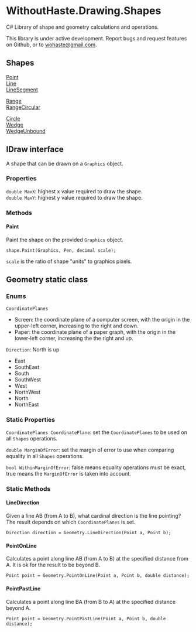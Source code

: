 # WithoutHaste.Drawing.Shapes

C# Library of shape and geometry calculations and operations.

This library is under active development. Report bugs and request features on Github, or to wohaste@gmail.com.

## Shapes

[Point](documentation/Point.md)  
[Line](documentation/Line.md)  
[LineSegment](documentation/LineSegment.md)  

[Range](documentation/Range.md)  
[RangeCircular](documentation/RangeCircular.md)  

[Circle](documentation/Circle.md)  
[Wedge](documentation/Wedge.md)  
[WedgeUnbound](documentation/WedgeUnbound.md)  

## IDraw interface

A shape that can be drawn on a `Graphics` object.

### Properties

`double MaxX`: highest x value required to draw the shape.  
`double MaxY`: highest y value required to draw the shape.  

### Methods

#### Paint

Paint the shape on the provided `Graphics` object.

`shape.Paint(Graphics, Pen, decimal scale);`

`scale` is the ratio of shape "units" to graphics pixels.

## Geometry static class

### Enums

`CoordinatePlanes`  
- Screen: the coordinate plane of a computer screen, with the origin in the upper-left corner, increasing to the right and down.
- Paper: the coordinate plane of a paper graph, with the origin in the lower-left corner, increasing the the right and up.

`Direction`: North is up  
- East
- SouthEast
- South
- SouthWest
- West
- NorthWest
- North
- NorthEast

### Static Properties

`CoordinatePlanes CoordinatePlane`: set the `CoordinatePlanes` to be used on all `Shapes` operations.

`double MarginOfError`: set the margin of error to use when comparing equality in all `Shapes` operations.

`bool WithinMarginOfError`: false means equality operations must be exact, true means the `MarginOfError` is taken into account.

### Static Methods

#### LineDirection

Given a line AB (from A to B), what cardinal direction is the line pointing? The result depends on which `CoordinatePlanes` is set.

`Direction direction = Geometry.LineDirection(Point a, Point b);`

#### PointOnLine

Calculates a point along line AB (from A to B) at the specified distance from A. It is ok for the result to be beyond B.

`Point point = Geometry.PointOnLine(Point a, Point b, double distance);`

#### PointPastLine

Calculates a point along line BA (from B to A) at the specified distance beyond A.

`Point point = Geometry.PointPastLine(Point a, Point b, double distance);`


